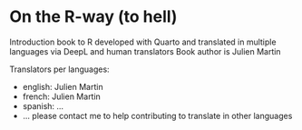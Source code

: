# On the R-way (to hell)


Introduction book to R developed with Quarto and translated in multiple languages via DeepL and human translators
Book author is Julien Martin

Translators per languages:

- english: Julien Martin
- french: Julien Martin
- spanish: ...
- ... please contact me to help contributing to translate in other languages


